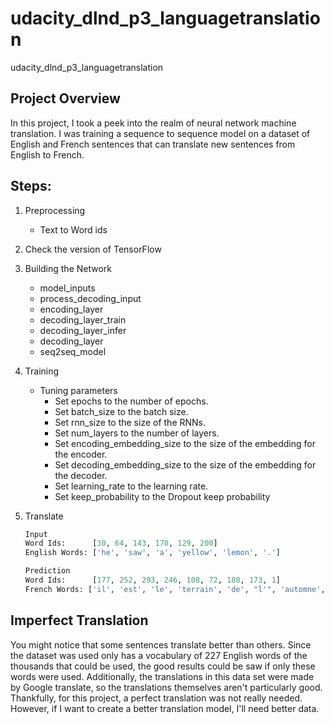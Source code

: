 # udacity_dlnd_p3_languagetranslation
udacity_dlnd_p3_languagetranslation

## Project Overview
In this project, I took a peek into the realm of neural network machine translation. I was training a sequence to sequence model on a dataset of English and French sentences that can translate new sentences from English to French.

## Steps:

1. Preprocessing
    * Text to Word ids

2. Check the version of TensorFlow

3. Building the Network
    * model_inputs
    * process_decoding_input
    * encoding_layer
    * decoding_layer_train
    * decoding_layer_infer
    * decoding_layer
    * seq2seq_model

4. Training
    * Tuning parameters
        * Set epochs to the number of epochs.
        * Set batch_size to the batch size.
        * Set rnn_size to the size of the RNNs.
        * Set num_layers to the number of layers.
        * Set encoding_embedding_size to the size of the embedding for the encoder.
        * Set decoding_embedding_size to the size of the embedding for the decoder.
        * Set learning_rate to the learning rate.
        * Set keep_probability to the Dropout keep probability
        
5. Translate
	```python
	Input
	Word Ids:      [30, 64, 143, 170, 129, 200]
	English Words: ['he', 'saw', 'a', 'yellow', 'lemon', '.']

	Prediction
	Word Ids:      [177, 252, 293, 246, 108, 72, 180, 173, 1]
	French Words: ['il', 'est', 'le', 'terrain', 'de', "l'", 'automne', '.', '<EOS>'] 
	```

## Imperfect Translation
You might notice that some sentences translate better than others. Since the dataset was used only has a vocabulary of 227 English words of the thousands that could be used, the good results could be saw if only these words were used. Additionally, the translations in this data set were made by Google translate, so the translations themselves aren't particularly good.
Thankfully, for this project, a perfect translation was not really needed. However, if I want to create a better translation model, I'll need better data.
